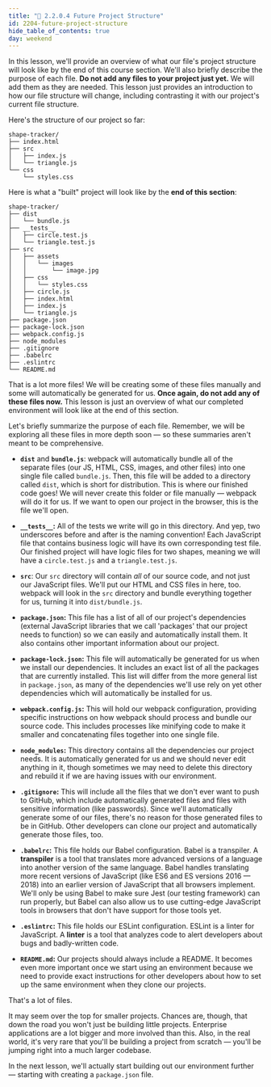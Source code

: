 ```yaml
---
title: "📓 2.2.0.4 Future Project Structure"
id: 2204-future-project-structure
hide_table_of_contents: true
day: weekend
---
```


In this lesson, we'll provide an overview of what our file's project structure will look like by the end of this course section. We'll also briefly describe the purpose of each file. **Do not add any files to your project just yet.** We will add them as they are needed. This lesson just provides an introduction to how our file structure will change, including contrasting it with our project's current file structure.

Here's the structure of our project so far:

```
shape-tracker/
├── index.html
├── src
│   ├── index.js
│   └── triangle.js
└── css
    └── styles.css
```

Here is what a "built" project will look like by the **end of this section**:

```
shape-tracker/
├── dist
│   └── bundle.js
├── __tests__
│   ├── circle.test.js
│   └── triangle.test.js
├── src
│   ├── assets
│   │   └── images  
│   │       └── image.jpg   
│   ├── css
│   │   └── styles.css    
│   ├── circle.js
│   ├── index.html
│   ├── index.js
│   └── triangle.js  
├── package.json
├── package-lock.json
├── webpack.config.js
├── node_modules
├── .gitignore
├── .babelrc
├── .eslintrc
└── README.md
```

That is a lot more files! We will be creating some of these files manually and some will automatically be generated for us. **Once again, do not add any of these files now.** This lesson is just an overview of what our completed environment will look like at the end of this section.

Let's briefly summarize the purpose of each file. Remember, we will be exploring all these files in more depth soon — so these summaries aren't meant to be comprehensive.

* **`dist`** and **`bundle.js`**: webpack will automatically bundle all of the separate files (our JS, HTML, CSS, images, and other files) into one single file called `bundle.js`. Then, this file will be added to a directory called `dist`, which is short for distribution. This is where our finished code goes! We will never create this folder or file manually — webpack will do it for us. If we want to open our project in the browser, this is the file we'll open.

* **`__tests__`:** All of the tests we write will go in this directory. And yep, two underscores before and after is the naming convention! Each JavaScript file that contains business logic will have its own corresponding test file. Our finished project will have logic files for two shapes, meaning we will have a `circle.test.js` and a `triangle.test.js`.

* **`src`**: Our `src` directory will contain _all_ of our source code, and not just our JavaScript files. We'll put our HTML and CSS files in here, too. webpack will look in the `src` directory and bundle everything together for us, turning it into `dist/bundle.js`.

* **`package.json`:** This file has a list of all of our project's dependencies (external JavaScript libraries that we call 'packages' that our project needs to function) so we can easily and automatically install them. It also contains other important information about our project.

* **`package-lock.json`:** This file will automatically be generated for us when we install our dependencies. It includes an exact list of all the packages that are currently installed. This list will differ from the more general list in `package.json`, as many of the dependencies we'll use rely on yet other dependencies which will automatically be installed for us.

* **`webpack.config.js`:** This will hold our webpack configuration, providing specific instructions on how webpack should process and bundle our source code. This includes processes like minifying code to make it smaller and concatenating files together into one single file. 

* **`node_modules`:** This directory contains all the dependencies our project needs. It is automatically generated for us and we should never edit anything in it, though sometimes we may need to delete this directory and rebuild it if we are having issues with our environment.

* **`.gitignore`:** This will include all the files that we don't ever want to push to GitHub, which include automatically generated files and files with sensitive information (like passwords). Since we'll automatically generate some of our files, there's no reason for those generated files to be in GitHub. Other developers can clone our project and automatically generate those files, too.

* **`.babelrc`:** This file holds our Babel configuration. Babel is a transpiler. A **transpiler** is a tool that translates more advanced versions of a language into another version of the same language. Babel handles translating more recent versions of JavaScript (like ES6 and ES versions 2016 — 2018) into an earlier version of JavaScript that all browsers implement. We'll only be using Babel to make sure Jest (our testing framework) can run properly, but Babel can also allow us to use cutting-edge JavaScript tools in browsers that don't have support for those tools yet.

* **`.eslintrc`:** This file holds our ESLint configuration. ESLint is a linter for JavaScript. A **linter** is a tool that analyzes code to alert developers about bugs and badly-written code.

* **`README.md`:** Our projects should always include a README. It becomes even more important once we start using an environment because we need to provide exact instructions for other developers about how to set up the same environment when they clone our projects.

That's a lot of files. 

It may seem over the top for smaller projects. Chances are, though, that down the road you won't just be building little projects. Enterprise applications are a lot bigger and more involved than this. Also, in the real world, it's very rare that you'll be building a project from scratch — you'll be jumping right into a much larger codebase.

In the next lesson, we'll actually start building out our environment further — starting with creating a `package.json` file.
